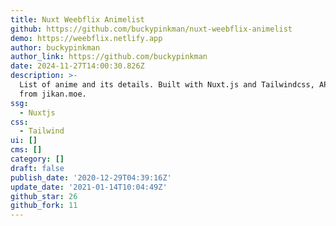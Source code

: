```yaml
---
title: Nuxt Weebflix Animelist
github: https://github.com/buckypinkman/nuxt-weebflix-animelist
demo: https://weebflix.netlify.app
author: buckypinkman
author_link: https://github.com/buckypinkman
date: 2024-11-27T14:00:30.826Z
description: >-
  List of anime and its details. Built with Nuxt.js and Tailwindcss, API fetched
  from jikan.moe.
ssg:
  - Nuxtjs
css:
  - Tailwind
ui: []
cms: []
category: []
draft: false
publish_date: '2020-12-29T04:39:16Z'
update_date: '2021-01-14T10:04:49Z'
github_star: 26
github_fork: 11
---
```

